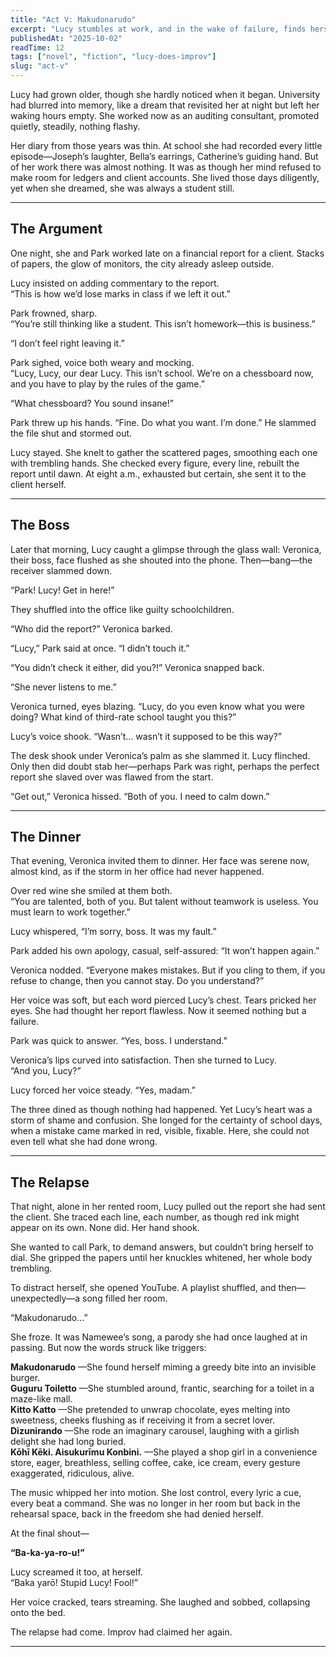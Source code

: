 ```yaml
---
title: "Act V: Makudonarudo" 
excerpt: "Lucy stumbles at work, and in the wake of failure, finds herself relapsing into the forbidden world of improv." 
publishedAt: "2025-10-02" 
readTime: 12
tags: ["novel", "fiction", "lucy-does-improv"] 
slug: "act-v" 
---
```


Lucy had grown older, though she hardly noticed when it began. University had blurred into memory, like a dream that revisited her at night but left her waking hours empty. She worked now as an auditing consultant, promoted quietly, steadily, nothing flashy.  

Her diary from those years was thin. At school she had recorded every little episode—Joseph’s laughter, Bella’s earrings, Catherine’s guiding hand. But of her work there was almost nothing. It was as though her mind refused to make room for ledgers and client accounts. She lived those days diligently, yet when she dreamed, she was always a student still.  

---

## The Argument  

One night, she and Park worked late on a financial report for a client. Stacks of papers, the glow of monitors, the city already asleep outside.  

Lucy insisted on adding commentary to the report.  
“This is how we’d lose marks in class if we left it out.”  

Park frowned, sharp.  
“You’re still thinking like a student. This isn’t homework—this is business.”  

“I don’t feel right leaving it.”  

Park sighed, voice both weary and mocking.  
“Lucy, Lucy, our dear Lucy. This isn’t school. We’re on a chessboard now, and you have to play by the rules of the game.”  

“What chessboard? You sound insane!”  

Park threw up his hands. “Fine. Do what you want. I’m done.” He slammed the file shut and stormed out.  

Lucy stayed. She knelt to gather the scattered pages, smoothing each one with trembling hands. She checked every figure, every line, rebuilt the report until dawn. At eight a.m., exhausted but certain, she sent it to the client herself.  

---

## The Boss  

Later that morning, Lucy caught a glimpse through the glass wall: Veronica, their boss, face flushed as she shouted into the phone. Then—bang—the receiver slammed down.  

“Park! Lucy! Get in here!”  

They shuffled into the office like guilty schoolchildren.  

“Who did the report?” Veronica barked.  

“Lucy,” Park said at once. “I didn’t touch it.”  

“You didn’t check it either, did you?!” Veronica snapped back.  

“She never listens to me.”  

Veronica turned, eyes blazing. “Lucy, do you even know what you were doing? What kind of third-rate school taught you this?”  

Lucy’s voice shook. “Wasn’t… wasn’t it supposed to be this way?”  

The desk shook under Veronica’s palm as she slammed it. Lucy flinched. Only then did doubt stab her—perhaps Park was right, perhaps the perfect report she slaved over was flawed from the start.  

“Get out,” Veronica hissed. “Both of you. I need to calm down.”  

---

## The Dinner  

That evening, Veronica invited them to dinner. Her face was serene now, almost kind, as if the storm in her office had never happened.  

Over red wine she smiled at them both.  
“You are talented, both of you. But talent without teamwork is useless. You must learn to work together.”  

Lucy whispered, “I’m sorry, boss. It was my fault.”  

Park added his own apology, casual, self-assured: “It won’t happen again.”  

Veronica nodded. “Everyone makes mistakes. But if you cling to them, if you refuse to change, then you cannot stay. Do you understand?”  

Her voice was soft, but each word pierced Lucy’s chest. Tears pricked her eyes. She had thought her report flawless. Now it seemed nothing but a failure.  

Park was quick to answer. “Yes, boss. I understand.”  

Veronica’s lips curved into satisfaction. Then she turned to Lucy.  
“And you, Lucy?”  

Lucy forced her voice steady. “Yes, madam.”  

The three dined as though nothing had happened. Yet Lucy’s heart was a storm of shame and confusion. She longed for the certainty of school days, when a mistake came marked in red, visible, fixable. Here, she could not even tell what she had done wrong.  

---

## The Relapse  

That night, alone in her rented room, Lucy pulled out the report she had sent the client. She traced each line, each number, as though red ink might appear on its own. None did. Her hand shook.  

She wanted to call Park, to demand answers, but couldn’t bring herself to dial. She gripped the papers until her knuckles whitened, her whole body trembling.  

To distract herself, she opened YouTube. A playlist shuffled, and then—unexpectedly—a song filled her room.  

“Makudonarudo…”  

She froze. It was Namewee’s song, a parody she had once laughed at in passing. But now the words struck like triggers:  

**Makudonarudo** —She found herself miming a greedy bite into an invisible burger.  
**Guguru Toiletto** —She stumbled around, frantic, searching for a toilet in a maze-like mall.  
**Kitto Katto** —She pretended to unwrap chocolate, eyes melting into sweetness, cheeks flushing as if receiving it from a secret lover.  
**Dizunirando** —She rode an imaginary carousel, laughing with a girlish delight she had long buried.  
**Kōhī Kēki. Aisukurīmu Konbini.** —She played a shop girl in a convenience store, eager, breathless, selling coffee, cake, ice cream, every gesture exaggerated, ridiculous, alive.  

The music whipped her into motion. She lost control, every lyric a cue, every beat a command. She was no longer in her room but back in the rehearsal space, back in the freedom she had denied herself.  

At the final shout—  

**“Ba-ka-ya-ro-u!”**  

Lucy screamed it too, at herself.  
“Baka yarō! Stupid Lucy! Fool!”  

Her voice cracked, tears streaming. She laughed and sobbed, collapsing onto the bed.  

The relapse had come. Improv had claimed her again.  

---
